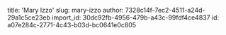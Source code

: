 title: 'Mary Izzo'
slug: mary-izzo
author: 7328c14f-7ec2-4511-a24d-29a1c5ce23eb
import_id: 30dc92fb-4956-479b-a43c-99fdf4ce4837
id: a07e284c-2771-4c43-b03d-bc0641e0c805
